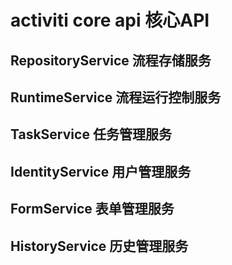 # activiti core api 核心API

## RepositoryService 流程存储服务

## RuntimeService 流程运行控制服务

## TaskService 任务管理服务

## IdentityService 用户管理服务

## FormService 表单管理服务

## HistoryService 历史管理服务